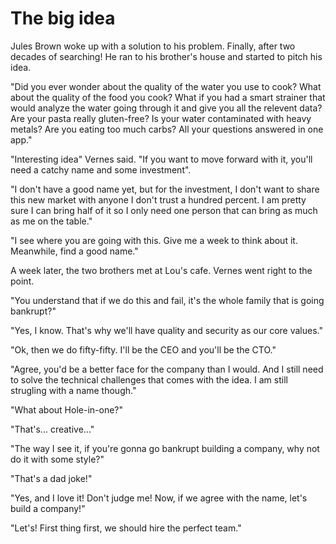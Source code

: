 # The big idea

Jules Brown woke up with a solution to his problem.
Finally, after two decades of searching!
He ran to his brother's house and started to pitch his idea.

"Did you ever wonder about the quality of the water you use to cook?
What about the quality of the food you cook?
What if you had a smart strainer that would analyze the water going through it and give you all the relevent data?
Are your pasta really gluten-free?
Is your water contaminated with heavy metals?
Are you eating too much carbs?
All your questions answered in one app."

"Interesting idea" Vernes said. "If you want to move forward with it, you'll need a catchy name and some investment".

"I don't have a good name yet, but for the investment, I don't want to share this new market with anyone I don't trust a hundred percent. I am pretty sure I can bring half of it so I only need one person that can bring as much as me on the table."

"I see where you are going with this. Give me a week to think about it. Meanwhile, find a good name."

A week later, the two brothers met at Lou's cafe.
Vernes went right to the point.

"You understand that if we do this and fail, it's the whole family that is going bankrupt?"

"Yes, I know. That's why we'll have quality and security as our core values."

"Ok, then we do fifty-fifty. I'll be the CEO and you'll be the CTO."

"Agree, you'd be a better face for the company than I would. And I still need to solve the technical challenges that comes with the idea. I am still strugling with a name though."

"What about Hole-in-one?"

"That's... creative..."

"The way I see it, if you're gonna go bankrupt building a company, why not do it with some style?"

"That's a dad joke!"

"Yes, and I love it! Don't judge me! Now, if we agree with the name, let's build a company!"

"Let's! First thing first, we should hire the perfect team."
